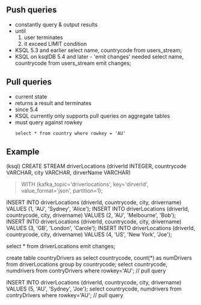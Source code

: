 ## Push queries
- constantly query & output results
- until
    1. user terminates
    2. it exceed LIMIT condition
- KSQL 5.3 and earlier
    select name, countrycode from users_stream;
- KSQL on ksqlDB 5.4 and later - 'emit changes' needed
    select name, countrycode from users_stream emit changes;

## Pull queries
- current state
- returns a result and terminates
- since 5.4
- KSQL currently only supports pull queries on aggregate tables
- must query against rowkey
    ```
    select * from country where rowkey = 'AU'
    ```

## Example
(ksql)
CREATE STREAM driverLocations (driverId INTEGER, countrycode VARCHAR, city VARCHAR, dirverName VARCHAR)
> WITH (kafka_topic='driverlocations', key='dirverId', value_format='json', partition=1);

INSERT INTO driverLocations (driverId, countrycode, city, drivername) VALUES (1, 'AU', 'Sydney', 'Alice');
INSERT INTO driverLocations (driverId, countrycode, city, drivername) VALUES (2, 'AU', 'Melbourne', 'Bob');
INSERT INTO driverLocations (driverId, countrycode, city, drivername) VALUES (3, 'GB', 'London', 'Carole');
INSERT INTO driverLocations (driverId, countrycode, city, drivername) VALUES (4, 'US', 'New York', 'Joe');

select * from driverLocations emit changes;

create table countryDrivers as select countrycode, count(*) as numDrivers from driverLocations group by countrycode;
select countrycode, numdrivers from contryDrivers where rowkey='AU'; // pull query

INSERT INTO driverLocations (driverId, countrycode, city, drivername) VALUES (5, 'AU', 'Sydney', 'Joe');
select countrycode, numdrivers from contryDrivers where rowkey='AU'; // pull query